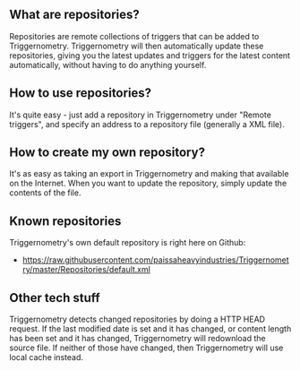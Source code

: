 ## What are repositories?

Repositories are remote collections of triggers that can be added to Triggernometry. Triggernometry will then automatically update these repositories, giving you the latest updates and triggers for the latest content automatically, without having to do anything yourself.

## How to use repositories?

It's quite easy - just add a repository in Triggernometry under "Remote triggers", and specify an address to a repository file (generally a XML file).

## How to create my own repository?

It's as easy as taking an export in Triggernometry and making that available on the Internet. When you want to update the repository, simply update the contents of the file.

## Known repositories

Triggernometry's own default repository is right here on Github:
* https://raw.githubusercontent.com/paissaheavyindustries/Triggernometry/master/Repositories/default.xml

## Other tech stuff

Triggernometry detects changed repositories by doing a HTTP HEAD request. If the last modified date is set and it has changed, or content length has been set and it has changed, Triggernometry will redownload the source file. If neither of those have changed, then Triggernometry will use local cache instead.
